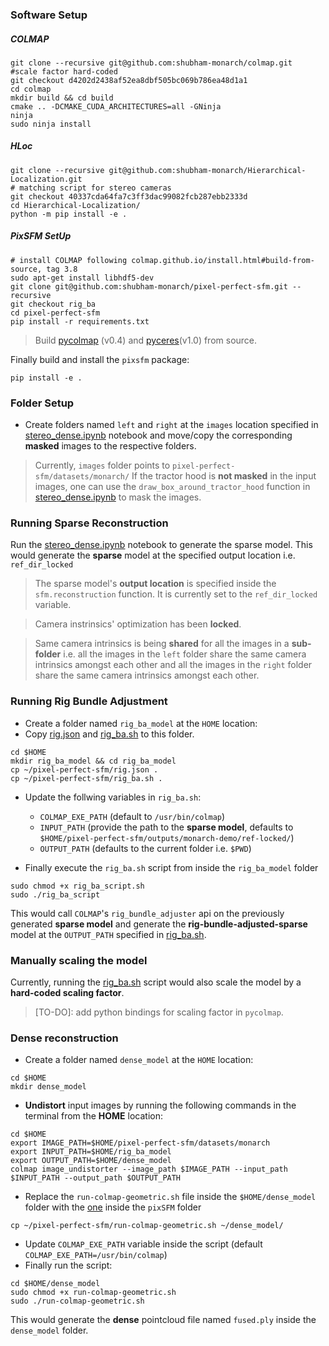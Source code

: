 ### Software Setup

##### COLMAP 

```
git clone --recursive git@github.com:shubham-monarch/colmap.git
#scale factor hard-coded
git checkout d4202d2438af52ea8dbf505bc069b786ea48d1a1
cd colmap 
mkdir build && cd build 
cmake .. -DCMAKE_CUDA_ARCHITECTURES=all -GNinja
ninja
sudo ninja install 
```

##### HLoc 
```
git clone --recursive git@github.com:shubham-monarch/Hierarchical-Localization.git
# matching script for stereo cameras
git checkout 40337cda64fa7c3ff3dac99082fcb287ebb2333d
cd Hierarchical-Localization/
python -m pip install -e .
```

##### PixSFM SetUp
```
# install COLMAP following colmap.github.io/install.html#build-from-source, tag 3.8
sudo apt-get install libhdf5-dev
git clone git@github.com:shubham-monarch/pixel-perfect-sfm.git --recursive
git checkout rig_ba
cd pixel-perfect-sfm
pip install -r requirements.txt
```
> Build [pycolmap](https://github.com/colmap/pycolmap) (v0.4) and [pyceres](https://github.com/cvg/pyceres)(v1.0) from source.

Finally build and install the `pixsfm` package: 
``` 
pip install -e .
```

### Folder Setup
-  Create folders named `left` and `right` at the `images` location specified in [stereo_dense.ipynb](stereo_dense.ipynb) notebook and move/copy the corresponding **masked** images to the respective folders.
> Currently, `images` folder points to `pixel-perfect-sfm/datasets/monarch/` 
> If the tractor hood is **not masked** in the input images, one can use the `draw_box_around_tractor_hood` function in [stereo_dense.ipynb](stereo_dense.ipynb) to mask the images.

### Running Sparse Reconstruction

Run the [stereo_dense.ipynb](stereo_dense.ipynb) notebook to generate the sparse model. This would generate the **sparse** model at the specified output location i.e. `ref_dir_locked`
 
> The sparse model's **output location** is specified inside the `sfm.reconstruction` function. It is currently set to the `ref_dir_locked` variable.

> Camera instrinsics' optimization has been **locked**. 

> Same camera intrinsics is being **shared** for all the images in a **sub-folder** i.e. all the images in the `left` folder share the same camera intrinsics amongst each other and all the images in the `right` folder share the same camera intrinsics amongst each other.


### Running Rig Bundle Adjustment 
- Create a folder named `rig_ba_model` at the `HOME` location:
- Copy [rig.json](rig.json) and [rig_ba.sh](rig_ba.sh) to this folder.
```
cd $HOME
mkdir rig_ba_model && cd rig_ba_model
cp ~/pixel-perfect-sfm/rig.json .
cp ~/pixel-perfect-sfm/rig_ba.sh .
```
- Update the follwing variables in `rig_ba.sh`:
  - `COLMAP_EXE_PATH` (default to `/usr/bin/colmap`)
  - `INPUT_PATH` (provide the path to the **sparse model**, defaults to `$HOME/pixel-perfect-sfm/outputs/monarch-demo/ref-locked/`)
  - `OUTPUT_PATH` (defaults to the current folder i.e. `$PWD`)

- Finally execute the `rig_ba.sh` script from inside the `rig_ba_model` folder 
```
sudo chmod +x rig_ba_script.sh
sudo ./rig_ba_script
```

This would call `COLMAP`'s `rig_bundle_adjuster` api on the previously generated **sparse model** and generate the **rig-bundle-adjusted-sparse** model at the `OUTPUT_PATH` specified in [rig_ba.sh](rig_ba.sh). 

### Manually scaling the model 
Currently, running the [rig_ba.sh](rig_ba.sh) script would also scale the model by a **hard-coded scaling factor**.
>[TO-DO]: add python bindings for scaling factor in `pycolmap`.

### Dense reconstruction  
- Create a folder named `dense_model` at the `HOME` location:
```
cd $HOME
mkdir dense_model
```
- **Undistort** input images by running the following commands in the terminal from the **HOME** location:
```
cd $HOME
export IMAGE_PATH=$HOME/pixel-perfect-sfm/datasets/monarch 
export INPUT_PATH=$HOME/rig_ba_model
export OUTPUT_PATH=$HOME/dense_model
colmap image_undistorter --image_path $IMAGE_PATH --input_path $INPUT_PATH --output_path $OUTPUT_PATH
```

- Replace the `run-colmap-geometric.sh` file inside the `$HOME/dense_model` folder with the [one](run-colmap-geometric.sh) inside the `pixSFM` folder

```
cp ~/pixel-perfect-sfm/run-colmap-geometric.sh ~/dense_model/
```
- Update `COLMAP_EXE_PATH` variable inside the script (default `COLMAP_EXE_PATH=/usr/bin/colmap`)
- Finally run the script:
```
cd $HOME/dense_model
sudo chmod +x run-colmap-geometric.sh
sudo ./run-colmap-geometric.sh
```

This would generate the **dense** pointcloud file named `fused.ply` inside the `dense_model` folder. 

